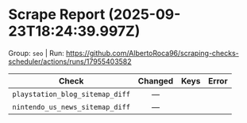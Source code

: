 # Scrape Report (2025-09-23T18:24:39.997Z)

Group: `seo`  |  Run: https://github.com/AlbertoRoca96/scraping-checks-scheduler/actions/runs/17955403582

| Check | Changed | Keys | Error |
|---|:---:|:--|:--|
| `playstation_blog_sitemap_diff` | — |  |  |
| `nintendo_us_news_sitemap_diff` | — |  |  |
